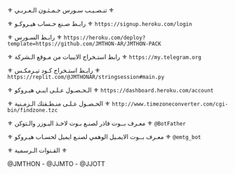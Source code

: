 ⚜️ تنـصـيـب سـورس جـمـثـون الـعـربـي ⚜️



⚜️ رابـط صـنع حـساب هيـروكـو  ⚜️
`https://signup.heroku.com/login`

⚜️ رابـط السـورس  ⚜️
`https://heroku.com/deploy?template=https://github.com/JMTHON-AR/JMTHON-PACK`

⚜️ رابط استـخراج الايبيات من مـوقع الـشركة  ⚜️
`https://my.telegram.org`
 
⚜️ رابـط استـخراج كـود تيـرمكـس ⚜️
`https://replit.com/@JMTHONAR/stringsession#main.py`

⚜️ الـحـصـول عـلـى ايبـي هيـروكو  ⚜️
`https://dashboard.heroku.com/account`

⚜️ الحـصـول عـلـى منـطـقتك الـزمـنية  ⚜️
`http://www.timezoneconverter.com/cgi-bin/findzone.tzc`

⚜️ معـرف بــوت فاذر لصنـع بـوت لاخـذ اليـوزر والـتوكن  ⚜️
`@BotFather`

⚜️ معـرف بــوت الايمـيل الوهمي لصنـع ايميل لحسـاب هيـروكو  ⚜️
`@emtg_bot`

⚜️ القـنوات الـرسمية  ⚜️

@JMTHON  -  @JJMTO  - @JJOTT
